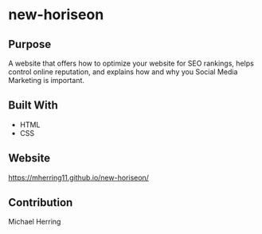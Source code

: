 # new-horiseon

## Purpose
A website that offers how to optimize your website for SEO rankings,
helps control online reputation,
and explains how and why you Social Media Marketing is important.

## Built With
* HTML
* CSS

## Website
https://mherring11.github.io/new-horiseon/

## Contribution
Michael Herring
